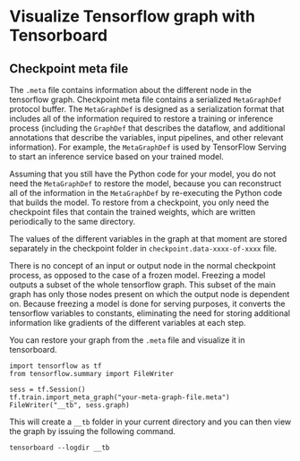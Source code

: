 ﻿# Visualize Tensorflow graph with Tensorboard
## Checkpoint meta file
The `.meta` file contains information about the different node in the tensorflow graph. Checkpoint meta file contains a serialized `MetaGraphDef` protocol buffer. The `MetaGraphDef` is designed as a serialization format that includes all of the information required to restore a training or inference process (including the `GraphDef` that describes the dataflow, and additional annotations that describe the variables, input pipelines, and other relevant information). For example, the `MetaGraphDef` is used by TensorFlow Serving to start an inference service based on your trained model. 

Assuming that you still have the Python code for your model, you do not need the `MetaGraphDef` to restore the model, because you can reconstruct all of the information in the `MetaGraphDef` by re-executing the Python code that builds the model. To restore from a checkpoint, you only need the checkpoint files that contain the trained weights, which are written periodically to the same directory. 

The values of the different variables in the graph at that moment are stored separately in the checkpoint folder in `checkpoint.data-xxxx-of-xxxx` file.

There is no concept of an input or output node in the normal checkpoint process, as opposed to the case of a frozen model. Freezing a model outputs a subset of the whole tensorflow graph. This subset of the main graph has only those nodes present on which the output node is dependent on. Because freezing a model is done for serving purposes, it converts the tensorflow variables to constants, eliminating the need for storing additional information like gradients of the different variables at each step.

You can restore your graph from the `.meta` file and visualize it in tensorboard.

```
import tensorflow as tf
from tensorflow.summary import FileWriter

sess = tf.Session()
tf.train.import_meta_graph("your-meta-graph-file.meta")
FileWriter("__tb", sess.graph)
```

This will create a `__tb` folder in your current directory and you can then view the graph by issuing the following command.

```
tensorboard --logdir __tb
```
